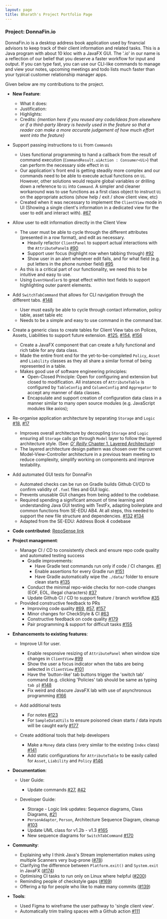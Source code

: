 ```yaml
---
layout: page
title: Bharath's Project Portfolio Page
---
```


### Project: DonnaFin.io

DonnaFin.io is a desktop address book application used by financial advisors to keep track of their client information and related tasks.
This is a Java program with about 10 kloc with a JavaFX GUI.
The '.io' in our name is a reflection of our belief that you deserve a faster workflow for input and output.
If you can type fast, you can use our CLI-like commands to manage and view your notes, upcoming meetings and todo lists much faster than your typical customer relationship manager apps.

Given below are my contributions to the project.

* **New Feature**:
    * What it does:
    * Justification:
    * Highlights:
    * Credits: *{mention here if you reused any code/ideas from elsewhere or if a third-party library is heavily used in the feature so that a reader can make a more accurate judgement of how much effort went into the feature}*

* Support passing instructions to `Ui` from `Commands`
  * Uses functional programming to hand a callback from the result of command execution (`CommandResult.uiAction : Consumer<Ui>`) that can perform the necessary side effect in `Ui`
  * Our application's front end is getting steadily more complex and our commands need to be able to execute actual functions on `Ui`. However, other solutions would require global variables or drilling down a reference to `Ui` into `Command`. A simpler and cleaner workaround was to use functions as a first class object to instruct `Ui` on the appropriate actions (show help / exit / show client view, etc)
  * Created when it was necessary to implement the `ClientView` mode in UI (Showing a single client's information in a dedicated view for the user to edit and interact with). [#67](https://github.com/AY2122S1-CS2103T-W16-1/tp/pull/67)

* Allow user to edit information directly in the Client View
  * The user must be able to cycle through the different attributes (presented in a row format), and edit as necessary.
    * Heavily refactor `ClientPanel` to support actual interactions with the `AttributePanel`s [#90](https://github.com/AY2122S1-CS2103T-W16-1/tp/pull/90)
    * Support user focus (highlight row when tabbing through) [#92](https://github.com/AY2122S1-CS2103T-W16-1/tp/pull/92)
    * Show user in an alert whenever edit fails, and for what field (e.g. put letters in the phone number field) [#95](https://github.com/AY2122S1-CS2103T-W16-1/tp/pull/95)
  * As this is a critical part of our functionality, we need this to be intuitive and easy to use.
  * Using `EventHandler`s to great effect within text fields to support highlighting outer parent elements.

* Add `SwitchTabCommand` that allows for CLI navigation through the different tabs. [#148](https://github.com/AY2122S1-CS2103T-W16-1/tp/pull/148)
  * User must easily be able to cycle through contact information, policy table, asset table etc
  * Needs to be a simple and easy to use command in the command bar.

* Create a generic class to create tables for Client View tabs on Polices, Assets, Liabilities to support future extension. [#125](https://github.com/AY2122S1-CS2103T-W16-1/tp/pull/125), [#154](https://github.com/AY2122S1-CS2103T-W16-1/tp/pull/154), [#156](https://github.com/AY2122S1-CS2103T-W16-1/tp/pull/156)
  * Create a JavaFX component that can create a fully functional and rich table for any data class.
  * Made the entire front end for the yet-to-be-completed `Policy`, `Asset` and `Liability` classes as they all share a similar format of being represented in a table.
  * Makes good use of software engineering principles:
    * Open-Closed Principle: Open for configuring and extension but closed to modification. All instances of `AttributeTable` is configured by `TableConfig` and `ColumnConfig` and `Aggregator` to accept any manner of data classes.
    * Encapsulate and support creation of configuration data class in a manner similar to many open source modules (e.g. JavaScript modules like axios);

* Re-organise application architecture by separating `Storage` and `Logic` [#18](https://github.com/AY2122S1-CS2103T-W16-1/tp/pull/18), [#17](https://github.com/AY2122S1-CS2103T-W16-1/tp/pull/17)
  * Improves overall architecture by decoupling `Storage` and `Logic` ensuring all `Storage` calls go through `Model` layer to follow the layered architecture style. (See:  [_O' Reilly_ Chapter 1. Layered Architecture](https://www.oreilly.com/library/view/software-architecture-patterns/9781491971437/ch01.html))
  * The layered architecture design pattern was chosen over the current Model-View-Controller architecture in a previous team meeting to reduce complexity, simplify working on components and improve testability.

* Add automated GUI tests for DonnaFin
  * Automated checks can be run on Gradle builds Github CI/CD to confirm validity of `.fxml` files and GUI logic.
  * Prevents unusable GUI changes from being added to the codebase.
  * Required spending a significant amount of time learning and understanding Java GUI testing with TestFx, adapting boilerplate and common functions from SE-EDU AB4. At all steps, this needed to support the new file structure and dependencies. [#132](https://github.com/AY2122S1-CS2103T-W16-1/tp/pull/132) [#134](https://github.com/AY2122S1-CS2103T-W16-1/tp/pull/134)
  * Adapted from the SE-EDU: Address Book 4 codebase


* **Code contributed**: [RepoSense link](https://nus-cs2103-ay2122s1.github.io/tp-dashboard/?search=&sort=groupTitle&sortWithin=title&timeframe=commit&mergegroup=&groupSelect=groupByRepos&breakdown=true&checkedFileTypes=docs~functional-code~test-code~other&since=2021-09-17&tabOpen=true&tabType=authorship&tabAuthor=bharathcs&tabRepo=AY2122S1-CS2103T-W16-1%2Ftp%5Bmaster%5D&authorshipIsMergeGroup=false&authorshipFileTypes=docs~functional-code~test-code~other&authorshipIsBinaryFileTypeChecked=false)

* **Project management**:
  * Manage CI / CD to consistently check and ensure repo code quality and automated testing success
    * Gradle improvements:
      * Have Gradle test commands run only if code / CI changes. [#1](https://github.com/AY2122S1-CS2103T-W16-1/tp/pull/1)
      * Enable assertions for every Gradle run [#151](https://github.com/AY2122S1-CS2103T-W16-1/tp/pull/151)
      * Have Gradle automatically wipe the `./data/` folder to ensure clean starts [#135](https://github.com/AY2122S1-CS2103T-W16-1/tp/pull/135)
    * Conduct the minimal repo-wide checks for non-code changes (EOF, EOL, illegal characters) [#37](https://github.com/AY2122S1-CS2103T-W16-1/tp/pull/37)
    * Update Github CI / CD to support feature / branch workflow [#35](https://github.com/AY2122S1-CS2103T-W16-1/tp/pull/35)
  * Provided constructive feedback to PRs
    * Improving code quality [#69](https://github.com/AY2122S1-CS2103T-W16-1/tp/pull/69), [#57](https://github.com/AY2122S1-CS2103T-W16-1/tp/pull/57), [#157](https://github.com/AY2122S1-CS2103T-W16-1/tp/pull/157)
    * Minor changes for CheckStyle & CI [#63](https://github.com/AY2122S1-CS2103T-W16-1/tp/pull/63)
    * Constructive feedback on code quality [#179](https://github.com/AY2122S1-CS2103T-W16-1/tp/pull/179)
    * Pair programming & support for difficult tasks [#155](https://github.com/AY2122S1-CS2103T-W16-1/tp/pull/155)


* **Enhancements to existing features**:

  * Improve UI for user.
    * Enable responsive resizing of `AttributePanel` when window size changes in `ClientView` [#99](https://github.com/AY2122S1-CS2103T-W16-1/tp/pull/99)
    * Show the user a focus indicator when the tabs are being selected in `ClientView` [#101](https://github.com/AY2122S1-CS2103T-W16-1/tp/pull/101)
    * Have the 'button-like' tab buttons trigger the 'switch tab' command (e.g. clicking 'Policies' tab should be same as typing `tab p`) [#148](https://github.com/AY2122S1-CS2103T-W16-1/tp/pull/148)
    * Fix weird and obscure JavaFX lab with use of asynchronous programming [#166](https://github.com/AY2122S1-CS2103T-W16-1/tp/pull/166)

  * Add additional tests
    * For notes [#123](https://github.com/AY2122S1-CS2103T-W16-1/tp/pull/123)
    * For `SampleDataUtils` to ensure poisoned clean starts / data inputs will be caught early [#177](https://github.com/AY2122S1-CS2103T-W16-1/tp/pull/177)

  * Create additional tools that help developers
    * Make a `Money` data class (very similar to the existing `Index` class) [#141](https://github.com/AY2122S1-CS2103T-W16-1/tp/pull/141)
    * Add static configurations for `AttributeTable` to be easily called for `Asset`, `Liability` and `Policy` [#146](https://github.com/AY2122S1-CS2103T-W16-1/tp/pull/146)

* **Documentation**:
    * User Guide:
      * Update commands [#27](https://github.com/AY2122S1-CS2103T-W16-1/tp/pull/27), [#42](https://github.com/AY2122S1-CS2103T-W16-1/tp/pull/42/)

    * Developer Guide:
      * Storage - Logic link updates: Sequence diagrams, Class Diagrams, [#21](https://github.com/AY2122S1-CS2103T-W16-1/tp/pull/21)
      * `PersonAdapter`, `Person`, Architecture Sequence Diagram, cleanup [#103](https://github.com/AY2122S1-CS2103T-W16-1/tp/pull/103)
      * Update UML class for v1.2b - v1.3 [#165](https://github.com/AY2122S1-CS2103T-W16-1/tp/pull/165)
      * New sequence diagrams for `SwitchTabCommand` [#170](https://github.com/AY2122S1-CS2103T-W16-1/tp/pull/170)

* **Community**:
  * Explaining why I think Java's Stream implementation makes using multiple Scanners very bug-prone ([#78](https://github.com/nus-cs2103-AY2122S1/forum/issues/78#issuecomment-908386678))
  * Clarifying the difference between `Platform.exit()` and `System.exit` in JavaFX ([#174](https://github.com/nus-cs2103-AY2122S1/forum/issues/174#issuecomment-912537867))
  * Optimising CI tasks to run only on Linux where helpful ([#200](https://github.com/nus-cs2103-AY2122S1/forum/issues/200#issuecomment-914049272))
  * Reminding people of checkstyle gaps ([#169](https://github.com/nus-cs2103-AY2122S1/forum/issues/169#issuecomment-914045772))
  * Offering a tip for people who like to make many commits ([#139](https://github.com/nus-cs2103-AY2122S1/forum/issues/139#issuecomment-908866902))

* **Tools**:
  * Used Figma to wireframe the user pathway to 'single client view'.
  * Automatically trim trailing spaces with a Github action [#111](https://github.com/AY2122S1-CS2103T-W16-1/tp/pull/111)

